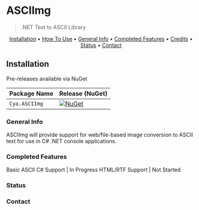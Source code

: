 # ASCIImg
> .NET Text to ASCII Library
<p align="center">
  <a href="#installation">Installation</a> •
  <a href="#how-to-use">How To Use</a> •
  <a href="#general-info">General Info</a> •
  <a href="#completed-features">Completed Features</a> •
  <a href="#credits">Credits</a> •
  <a href="#status">Status</a> •
  <a href="#contact">Contact</a>
</p>

## Installation 

Pre-releases available via NuGet

| Package Name                   | Release (NuGet) |
|--------------------------------|-----------------|
| `Cya.ASCIImg`         | [![NuGet](https://img.shields.io/nuget/vpre/Cya.ASCIImg)](https://www.nuget.org/packages/Cya.ASCIImg/) |

### General Info
ASCIImg will provide support for web/file-based image conversion to ASCII text for use in C# .NET console applications.

### Completed Features
Basic ASCII C# Support | In Progress
HTML/RTF Support | Not Started

### Status
### Contact
